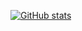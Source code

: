 [![GitHub stats](https://github-readme-stats.vercel.app/api?username=bbcgames)](https://bbcgames.github.io)
